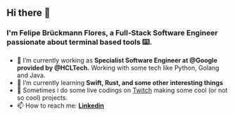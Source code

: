 ## Hi there 👋

### I'm **Felipe Brückmann Flores**, a Full-Stack Software Engineer passionate about terminal based tools ⌨️.

- 🔭 I’m currently working as **Specialist Software Engineer at @Google provided by @HCLTech.** Working with some tech like Python, Golang and Java.
- 🌱 I’m currently learning **Swift, Rust, and some other interesting things**
- :movie_camera:	Sometimes i do some live codings on [Twitch](https://www.twitch.tv/brxckmann) making some cool (or not so cool) projects.
- 📫 How to reach me: **[Linkedin](https://www.linkedin.com/in/felipefloress/)**
